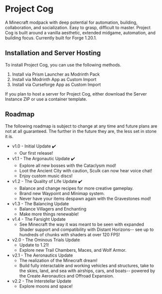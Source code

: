 # Project Cog
A Minecraft modpack with deep potential for automation, building, collaboration, and socialization. 
Easy to grasp, difficult to master.
Project Cog is built around a vanilla aesthetic, extended midgame, automation, and building focus. Currently built for Forge 1.20.1.

## Installation and Server Hosting
To install Project Cog, you can use the following methods.

1. Install via Prism Launcher as Modrinth Pack
2. Install via Modrinth App as Custom Import
3. Install via Curseforge App as Custom Import

If you plan to host a server for Project Cog, either download the Server Instance ZIP or use a container template.

## Roadmap
The following roadmap is subject to change at any time and future plans are not at all guaranteed. The further in the future they are, the less set in stone it is.
- v1.0 - Initial Update ✔️
  - Our first release!
- v1.1 - The Argonautic Update ✔️
  - Explore all new bosses with the Cataclysm mod!
  - Loot the Ancient City with caution, Sculk can now hear voice chat!
  - Enjoy custom music discs!
- v1.2 - The Quality of Life Update ✔️
  - Balance and change recipes for more creative gameplay.
  - Brand new Waypoint and Minimap system.
  - Never have your items despawn again with the Gravestones mod!
- v1.3 - The Balancing Update
  - Balance Villagers and Enchanting
  - Make more things renewable!
- v1.4 - The Farsight Update
  - See Minecraft the way it was meant to be seen with expanded Shader support and compatibility with Distant Horizons-- see up to hundreds of chunks with shaders at over 120 FPS!
- v2.0 - The Ominous Trials Update
  - Update to 1.21!
  - Explore new Trail Chambers, Maces, and Wolf Armor.
- v2.1 - The Aeronautics Update
  - The realization of the Minecraft dream!
  - Build fully interactable and working vehicles and structures, take to the skies, land, and sea with airships, cars, and boats-- powered by the Create Aeronautics and Offroad Expansion.
- v2.2 - The Interstellar Update
  - Explore moons and space!
